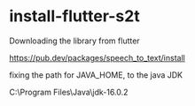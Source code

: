 # install-flutter-s2t

Downloading the library from flutter

https://pub.dev/packages/speech_to_text/install


fixing the path for JAVA_HOME, to the java JDK

C:\Program Files\Java\jdk-16.0.2
 
